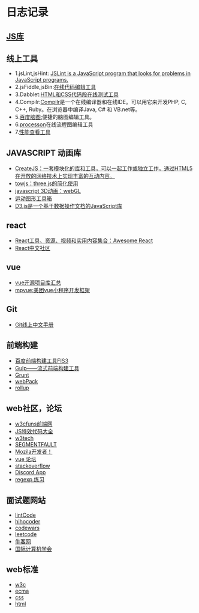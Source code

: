 <h1>日志记录</h1>

<h2><a href="https://github.com/dirkliu/blog/wiki/%E4%B8%80%E4%BA%9B%E5%B8%B8%E7%94%A8%E7%9A%84JS%E5%BA%93" target="_blank">JS库</a></h2>

<h2>线上工具</h2>
<ul>
<li>1.jsLint,jsHint: <a href="http://www.jslint.com/lint.html" target="_blank">JSLint is a JavaScript program that looks for problems in JavaScript programs.</a></li>
<li>2.jsFiddle,jsBin:<a href="http://jsfiddle.net/" target="_blank">在线代码编辑工具</a></li>
<li>3.Dabblet:<a href="http://dabblet.com/" target="_blank">HTML和CSS代码段在线测试工具</a></li>
<li>4.Compilr:<a href="https://compilr.com/" target="_blank">Compilr</a>是一个在线编译器和在线IDE。可以用它来开发PHP, C, C++, Ruby。在浏览器中编译Java, C# 和 VB.net等。</li>
<li>5.<a href="http://naotu.baidu.com/edit.html" target="_blank">百度脑图:</a>便捷的脑图编辑工具。</li>
<li>6.<a href="https://www.processon.com/diagrams" target="_blank">processon</a>在线流程图编辑工具</li>
 <li>7.<a href="https://carrotsearch.com/foamtree/" target="_blank">性能查看工具</a></li>
</ul>

<h2>JAVASCRIPT 动画库</h2>
<ul>
<li><a href="http://createjs.com/">CreateJS：一套模块化的库和工具，可以一起工作或独立工作，通过HTML5在开放的网络技术上实现丰富的互动内容。</a></li>
<li><a href="https://github.com/SRI-SAVE/tow.js">towjs：three.js的简化使用</a></li>
<li><a href="https://threejs.org/">javascript 3D动画：webGL</a></li>
<li><a href="http://mojs.io/">运动图形工具箱</a></li>
<li><a href="https://d3js.org/">D3.js是一个基于数据操作文档的JavaScript库</a></li>
</ul>


<h2>react</h2>
<ul>
<li><a href="http://www.open-open.com/lib/view/open1414507074372.html" target="_blank">React工具、资源、视频和实用内容集合：Awesome React</a></li>
<li><a href="http://reactjs.cn/">React中文社区</a></li>
</ul>

<h2>vue</h2>
<ul>
<li><a href="https://segmentfault.com/p/1210000008583242/read?from=timeline" target="_blank">vue开源项目库汇总</a></li>
 <li><a href="http://mpvue.com/">mpvue:美团vue小程序开发框架</a></li>
</ul>

<h2>Git</h2>
<ul>
<li><a href="https://git-scm.com/book/zh/v2">Git线上中文手册</a></li>
</ul>

<h2>前端构建</h2>
<ul>
<li><a href="http://fis.baidu.com/fis3/index.html">百度前端构建工具FIS3</a></li>
<li><a href="http://www.gulpjs.com.cn/">Gulp——流式前端构建工具</a></li>
<li><a href="http://www.gruntjs.net/">Grunt</a></li>
<li><a href="https://webpack.js.org/">webPack</a></li>
<li><a href="https://rollupjs.org/zh">rollup</a></li>
</ul>

<h2>web社区，论坛</h2>
<ul>
<li><a href="http://www.w3cfuns.com/" target="_blank">w3cfuns前端网</a></li>
<li><a href="http://www.jsdaima.com/" target="_blank">JS特效代码大全</a></li>
<li><a href="http://www.w3ctech.com/" target="_blank">w3tech</a></li>
<li><a href="https://segmentfault.com/">SEGMENTFAULT</a></li>
<li><a href="https://developer.mozilla.org/zh-CN/docs/Web">Mozila开发者！</a></li>
<li><a href="https://forum.vuejs.org/latest">vue 论坛</a></li>
<li><a href="https://stackoverflow.com">stackoverflow</a></li>
<li><a href="https://discordapp.com/">Discord App</a></li>
<li><a href="http://www.regexbuddy.com/javascript.html" target="_blank">regexp 练习</a></li>
</ul>

<h2>面试题网站</h2>
<ul>
<li><a href="http://www.lintcode.com/">lintCode</a></li>
<li><a href="http://hihocoder.com/">hihocoder</a></li>
<li><a href="https://www.codewars.com">codewars</a></li>
<li><a href="https://leetcode.com/">leetcode</a></li>
<li><a href="https://www.nowcoder.com/">牛客网</a></li>
<li><a href="http://www.acm.org/">国际计算机学会</a></li>
</ul>

<h2>web标准</h2>
<ul>
  <li><a href="https://www.w3.org/TR/tr-technology-stds" target="_blank">w3c</a></li>
  <li><a href="http://www.ecma-international.org/publications/standards/Ecma-262-arch.htm" target="_blank">ecma</a></li>
  <li><a href="https://www.w3.org/Style/CSS/" target="_blank">css</a></li>
  <li><a href="https://www.w3.org/html/" target="_blank">html</a></li>
</ul>
